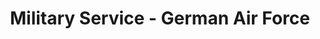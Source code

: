 ---
layout: education-detail
title: "Military Service - German Air Force"
institution: "German Air Force (Luftwaffe)"
degree_type: "Military Service"
course_title: "Military Service"
start_date: "October 1986"
end_date: "July 1987"
location: ""
permalink: /education/military-service/
---